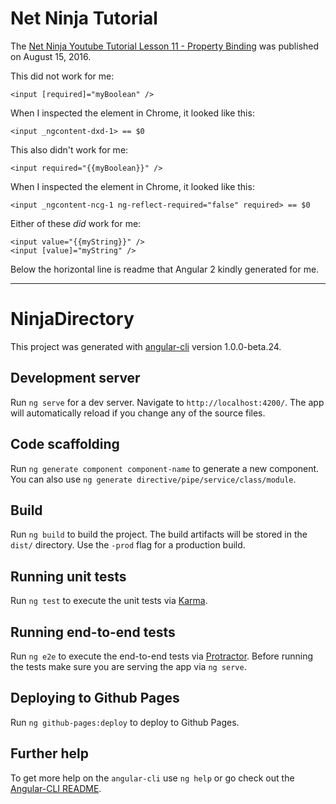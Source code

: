 # Net Ninja Tutorial

The [Net Ninja Youtube Tutorial Lesson 11 - Property Binding](https://www.youtube.com/watch?v=VkxyuKuJZrM) was published on August 15, 2016.

This did not work for me:
```
<input [required]="myBoolean" />
```
When I inspected the element in Chrome, it looked like this:
```
<input _ngcontent-dxd-1> == $0
```
This also didn't work for me:
```
<input required="{{myBoolean}}" />
```
When I inspected the element in Chrome, it looked like this:
```
<input _ngcontent-ncg-1 ng-reflect-required="false" required> == $0
```
Either of these *_did_* work for me:
```
<input value="{{myString}}" />
<input [value]="myString" />
```
Below the horizontal line is readme that Angular 2 kindly generated for me.
***
# NinjaDirectory

This project was generated with [angular-cli](https://github.com/angular/angular-cli) version 1.0.0-beta.24.

## Development server
Run `ng serve` for a dev server. Navigate to `http://localhost:4200/`. The app will automatically reload if you change any of the source files.

## Code scaffolding

Run `ng generate component component-name` to generate a new component. You can also use `ng generate directive/pipe/service/class/module`.

## Build

Run `ng build` to build the project. The build artifacts will be stored in the `dist/` directory. Use the `-prod` flag for a production build.

## Running unit tests

Run `ng test` to execute the unit tests via [Karma](https://karma-runner.github.io).

## Running end-to-end tests

Run `ng e2e` to execute the end-to-end tests via [Protractor](http://www.protractortest.org/).
Before running the tests make sure you are serving the app via `ng serve`.

## Deploying to Github Pages

Run `ng github-pages:deploy` to deploy to Github Pages.

## Further help

To get more help on the `angular-cli` use `ng help` or go check out the [Angular-CLI README](https://github.com/angular/angular-cli/blob/master/README.md).
